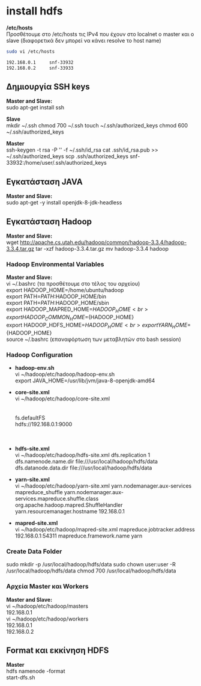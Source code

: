 # install hdfs

**/etc/hosts**<br>
Προσθέτουμε στο /etc/hosts τις IPv4 που έχουν στο localnet ο master και ο slave (διαφορετικά δεν μπορεί να κάνει resolve το host name)
```bash
sudo vi /etc/hosts 
```
```bash
192.168.0.1 	snf-33932 
192.168.0.2 	snf-33933
```
## Δημιουργία SSH keys
**Master and Slave:**<br>
sudo apt-get install ssh

**Slave**<br>
mkdir ~/.ssh
chmod 700 ~/.ssh
touch ~/.ssh/authorized_keys
chmod 600 ~/.ssh/authorized_keys

**Master**<br>
ssh-keygen -t rsa -P '' -f ~/.ssh/id_rsa
cat .ssh/id_rsa.pub >> ~/.ssh/authorized_keys
scp .ssh/authorized_keys snf-33932:/home/user/.ssh/authorized_keys

## Εγκατάσταση JAVA
**Master and Slave:**<br>
sudo apt-get -y install openjdk-8-jdk-headless

## Εγκατάσταση Hadoop
**Master and Slave:**<br>
wget http://apache.cs.utah.edu/hadoop/common/hadoop-3.3.4/hadoop-3.3.4.tar.gz
tar -xzf hadoop-3.3.4.tar.gz 
mv hadoop-3.3.4 hadoop

### Hadoop Environmental Variables
**Master and Slave:**<br>
vi ~/.bashrc (τα προσθέτουμε στο τέλος του αρχείου)<br>
export HADOOP_HOME=/home/ubuntu/hadoop<br>
export PATH=$PATH:$HADOOP_HOME/bin<br>
export PATH=$PATH:$HADOOP_HOME/sbin<br>
export HADOOP_MAPRED_HOME=${HADOOP_HOME}<br>
export HADOOP_COMMON_HOME=${HADOOP_HOME}<br>
export HADOOP_HDFS_HOME=${HADOOP_HOME}<br>
export YARN_HOME=${HADOOP_HOME}<br>
source ~/.bashrc (επαναφόρτωση των μεταβλητών στο bash session)<br>

### Hadoop Configuration
* **hadoop-env.sh**<br>
vi ~/hadoop/etc/hadoop/hadoop-env.sh<br>
export JAVA_HOME=/usr/lib/jvm/java-8-openjdk-amd64

* **core-site.xml**<br>
vi ~/hadoop/etc/hadoop/core-site.xml<br>
	<configuration><br>
    <property><br>
        <name>fs.defaultFS</name><br>
        <value>hdfs://192.168.0.1:9000</value><br>
    </property><br>
</configuration><br>

* **hdfs-site.xml**<br>
vi ~/hadoop/etc/hadoop/hdfs-site.xml
	<configuration>
    <property>
        <name>dfs.replication</name>
        <value>1</value>
    </property>
    <property>
        <name>dfs.namenode.name.dir</name>
        <value>file:///usr/local/hadoop/hdfs/data</value>
    </property>
    <property>
        <name>dfs.datanode.data.dir</name>
        <value>file:///usr/local/hadoop/hdfs/data</value>
    </property>
</configuration>

* **yarn-site.xml**<br>
vi ~/hadoop/etc/hadoop/yarn-site.xml
	<configuration>
    <property>
        <name>yarn.nodemanager.aux-services</name>
        <value>mapreduce_shuffle</value>
    </property>
    <property>
        <name>yarn.nodemanager.aux-services.mapreduce.shuffle.class</name>
        <value>org.apache.hadoop.mapred.ShuffleHandler</value>
    </property>
    <property>
       <name>yarn.resourcemanager.hostname</name>
       <value>192.168.0.1</value>
    </property>
</configuration>

* **mapred-site.xml**<br>
vi ~/hadoop/etc/hadoop/mapred-site.xml
	<configuration>
    <property>
        <name>mapreduce.jobtracker.address</name>
        <value>192.168.0.1:54311</value>
    </property>
    <property>
        <name>mapreduce.framework.name</name>
        <value>yarn</value>
    </property>
</configuration>

### Create Data Folder
sudo mkdir -p /usr/local/hadoop/hdfs/data
sudo chown user:user -R /usr/local/hadoop/hdfs/data
chmod 700 /usr/local/hadoop/hdfs/data

### Αρχεία Master και Workers
**Master and Slave:**<br>
vi ~/hadoop/etc/hadoop/masters<br>
192.168.0.1<br>
vi ~/hadoop/etc/hadoop/workers<br>
192.168.0.1<br>
192.168.0.2<br>

## Format και εκκίνηση HDFS
**Master**<br>
hdfs namenode -format<br>
start-dfs.sh
